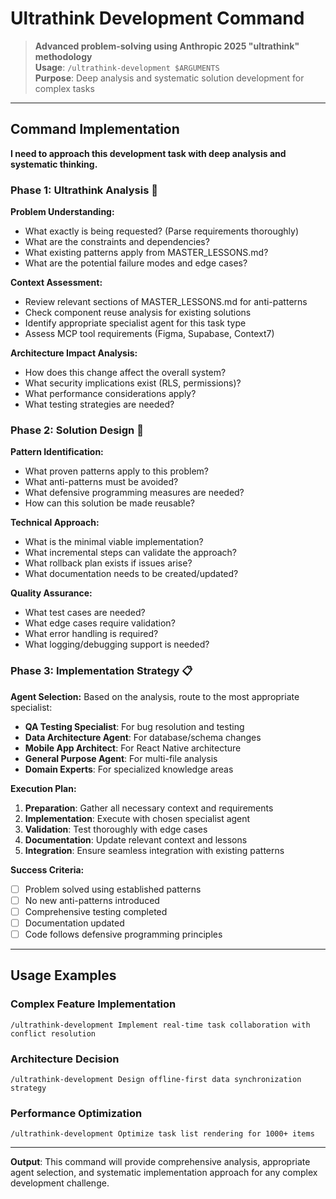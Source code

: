 # Ultrathink Development Command

> **Advanced problem-solving using Anthropic 2025 "ultrathink" methodology**  
> **Usage**: `/ultrathink-development $ARGUMENTS`  
> **Purpose**: Deep analysis and systematic solution development for complex tasks

---

## Command Implementation

**I need to approach this development task with deep analysis and systematic thinking.**

### Phase 1: Ultrathink Analysis 🧠

**Problem Understanding:**
- What exactly is being requested? (Parse requirements thoroughly)
- What are the constraints and dependencies?
- What existing patterns apply from MASTER_LESSONS.md?
- What are the potential failure modes and edge cases?

**Context Assessment:**
- Review relevant sections of MASTER_LESSONS.md for anti-patterns
- Check component reuse analysis for existing solutions
- Identify appropriate specialist agent for this task type
- Assess MCP tool requirements (Figma, Supabase, Context7)

**Architecture Impact Analysis:**
- How does this change affect the overall system?
- What security implications exist (RLS, permissions)?
- What performance considerations apply?
- What testing strategies are needed?

### Phase 2: Solution Design 🎯

**Pattern Identification:**
- What proven patterns apply to this problem?
- What anti-patterns must be avoided?
- What defensive programming measures are needed?
- How can this solution be made reusable?

**Technical Approach:**
- What is the minimal viable implementation?
- What incremental steps can validate the approach?
- What rollback plan exists if issues arise?
- What documentation needs to be created/updated?

**Quality Assurance:**
- What test cases are needed?
- What edge cases require validation?
- What error handling is required?
- What logging/debugging support is needed?

### Phase 3: Implementation Strategy 📋

**Agent Selection:**
Based on the analysis, route to the most appropriate specialist:
- **QA Testing Specialist**: For bug resolution and testing
- **Data Architecture Agent**: For database/schema changes  
- **Mobile App Architect**: For React Native architecture
- **General Purpose Agent**: For multi-file analysis
- **Domain Experts**: For specialized knowledge areas

**Execution Plan:**
1. **Preparation**: Gather all necessary context and requirements
2. **Implementation**: Execute with chosen specialist agent
3. **Validation**: Test thoroughly with edge cases
4. **Documentation**: Update relevant context and lessons
5. **Integration**: Ensure seamless integration with existing patterns

**Success Criteria:**
- [ ] Problem solved using established patterns
- [ ] No new anti-patterns introduced
- [ ] Comprehensive testing completed
- [ ] Documentation updated
- [ ] Code follows defensive programming principles

---

## Usage Examples

### Complex Feature Implementation
```
/ultrathink-development Implement real-time task collaboration with conflict resolution
```

### Architecture Decision
```
/ultrathink-development Design offline-first data synchronization strategy
```

### Performance Optimization
```
/ultrathink-development Optimize task list rendering for 1000+ items
```

---

**Output**: This command will provide comprehensive analysis, appropriate agent selection, and systematic implementation approach for any complex development challenge.